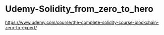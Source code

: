 # Udemy-Solidity_from_zero_to_hero
https://www.udemy.com/course/the-complete-solidity-course-blockchain-zero-to-expert/
